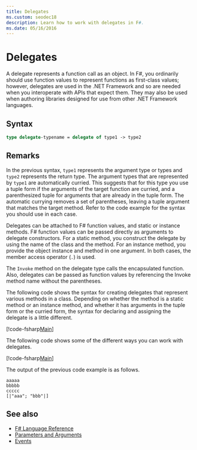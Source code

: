 ```yaml
---
title: Delegates
ms.custom: seodec18
description: Learn how to work with delegates in F#.
ms.date: 05/16/2016
---
```

# Delegates

A delegate represents a function call as an object. In F#, you ordinarily should use function values to represent functions as first-class values; however, delegates are used in the .NET Framework and so are needed when you interoperate with APIs that expect them. They may also be used when authoring libraries designed for use from other .NET Framework languages.

## Syntax

```fsharp
type delegate-typename = delegate of type1 -> type2
```

## Remarks

In the previous syntax, `type1` represents the argument type or types and `type2` represents the return type. The argument types that are represented by `type1` are automatically curried. This suggests that for this type you use a tuple form if the arguments of the target function are curried, and a parenthesized tuple for arguments that are already in the tuple form. The automatic currying removes a set of parentheses, leaving a tuple argument that matches the target method. Refer to the code example for the syntax you should use in each case.

Delegates can be attached to F# function values, and static or instance methods. F# function values can be passed directly as arguments to delegate constructors. For a static method, you construct the delegate by using the name of the class and the method. For an instance method, you provide the object instance and method in one argument. In both cases, the member access operator (`.`) is used.

The `Invoke` method on the delegate type calls the encapsulated function. Also, delegates can be passed as function values by referencing the Invoke method name without the parentheses.

The following code shows the syntax for creating delegates that represent various methods in a class. Depending on whether the method is a static method or an instance method, and whether it has arguments in the tuple form or the curried form, the syntax for declaring and assigning the delegate is a little different.

[!code-fsharp[Main](../../../samples/snippets/fsharp/lang-ref-2/snippet4201.fs)]

The following code shows some of the different ways you can work with delegates.

[!code-fsharp[Main](../../../samples/snippets/fsharp/lang-ref-2/snippet4202.fs)]

The output of the previous code example is as follows.

```console
aaaaa
bbbbb
ccccc
[|"aaa"; "bbb"|]
```

## See also

- [F# Language Reference](index.md)
- [Parameters and Arguments](parameters-and-arguments.md)
- [Events](members/events.md)